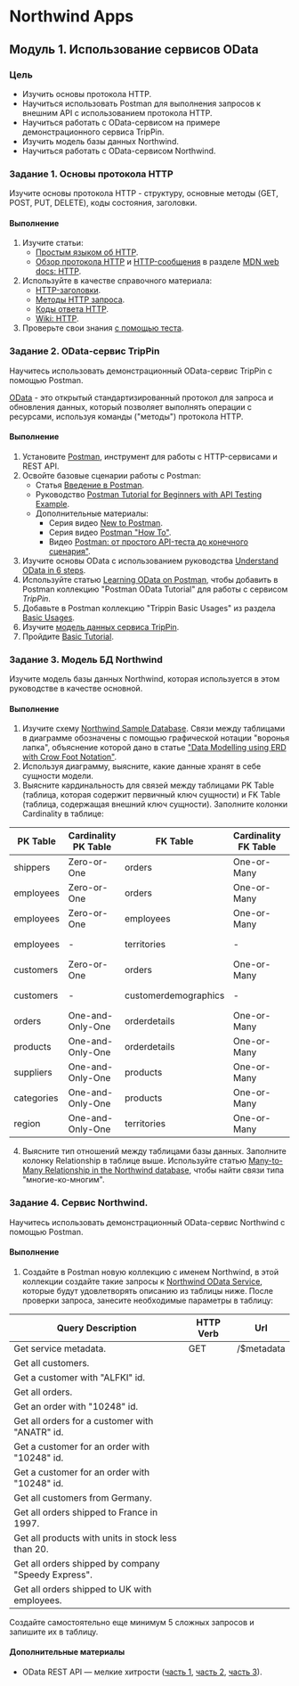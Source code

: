 # Northwind Apps

## Модуль 1. Использование сервисов OData

### Цель

* Изучить основы протокола HTTP.
* Научиться использовать Postman для выполнения запросов к внешним API с использованием протокола HTTP.
* Научиться работать с OData-сервисом на примере демонстрационного сервиса TripPin.
* Изучить модель базы данных Northwind.
* Научиться работать с OData-сервисом Northwind.


### Задание 1. Основы протокола HTTP

Изучите основы протокола HTTP - структуру, основные методы (GET, POST, PUT, DELETE), коды состояния, заголовки.

#### Выполнение

1. Изучите статьи:
	* [Простым языком об HTTP](https://habr.com/ru/post/215117/).
	* [Обзор протокола HTTP](https://developer.mozilla.org/ru/docs/Web/HTTP/Overview) и [HTTP-сообщения](https://developer.mozilla.org/ru/docs/Web/HTTP/Messages) в разделе [MDN web docs: HTTP](https://developer.mozilla.org/ru/docs/Web/HTTP).
2. Используйте в качестве справочного материала:
	* [HTTP-заголовки](https://developer.mozilla.org/ru/docs/Web/HTTP/Headers).
	* [Методы HTTP запроса](https://developer.mozilla.org/ru/docs/Web/HTTP/Methods).
	* [Коды ответа HTTP](https://developer.mozilla.org/ru/docs/Web/HTTP/Status).
	* [Wiki: HTTP](https://ru.wikipedia.org/wiki/HTTP).
3. Проверьте свои знания [с помощью теста](http://www.quizful.net/test/http-basics).


### Задание 2. OData-сервис TripPin

Научитесь использовать демонстрационный OData-сервис TripPin с помощью Postman.

[OData](https://ru.wikipedia.org/wiki/Open_Data_Protocol) - это открытый стандартизированный протокол для запроса и обновления данных, который позволяет выполнять операции с ресурсами, используя команды ("методы") протокола HTTP.

#### Выполнение

1. Установите [Postman](https://www.getpostman.com/downloads/), инструмент для работы с HTTP-сервисами и REST API.
2. Освойте базовые сценарии работы с Postman:
	* Статья [Введение в Postman](https://habr.com/ru/company/kolesa/blog/351250/).
	* Руководство [Postman Tutorial for Beginners with API Testing Example](https://www.guru99.com/postman-tutorial.html).
	* Дополнительные материалы:
		* Серия видео [New to Postman](https://www.youtube.com/playlist?list=PLM-7VG-sgbtBsenu0CM-UF3NZj3hQFs7E).
		* Серия видео [Postman "How To"](https://www.youtube.com/playlist?list=PLM-7VG-sgbtCJYpjQfmLCcJZ6Yd74oytQ).
		* Видео [Postman: от простого API-теста до конечного сценария"](https://www.youtube.com/watch?v=hGmJMeE_ok0).
3. Изучите основы OData с использованием руководства [Understand OData in 6 steps](https://www.odata.org/getting-started/understand-odata-in-6-steps/).
4. Используйте статью [Learning OData on Postman](https://www.odata.org/getting-started/learning-odata-on-postman/), чтобы добавить в Postman коллекцию "Postman OData Tutorial" для работы с сервисом _TripPin_.
5. Добавьте в Postman коллекцию "Trippin Basic Usages" из раздела [Basic Usages](https://www.odata.org/odata-services/).
5. Изучите [модель данных сервиса TripPin](https://www.odata.org/blog/trippin-new-odata-v4-sample-service/).
6. Пройдите [Basic Tutorial](https://www.odata.org/getting-started/basic-tutorial).


### Задание 3. Модель БД Northwind

Изучите модель базы данных Northwind, которая используется в этом руководстве в качестве основной.


#### Выполнение

1. Изучите схему [Northwind Sample Database](https://www.zentut.com/wp-content/uploads/downloads/2013/06/Northwind-Sample-Database-Diagram.pdf). Связи между таблицами в диаграмме обозначены с помощью графической нотации "воронья лапка", объяснение которой дано в статье ["Data Modelling using ERD with Crow Foot Notation"](https://www.codeproject.com/Articles/878359/Data-Modelling-using-ERD-with-Crow-Foot-Notation).
2. Используя диаграмму, выясните, какие данные хранят в себе сущности модели.
3. Выясните кардинальность для связей между таблицами PK Table (таблица, которая содержит первичный ключ сущности) и FK Table (таблица, содержащая внешний ключ сущности). Заполните колонки Cardinality в таблице:

| PK Table      | Cardinality PK Table | FK Table             | Cardinality FK Table | Relationship |
| ------------- | -------------------- | -------------------- | -------------------- | ------------ |
| shippers      | Zero-or-One          | orders               |  One-or-Many         | One-to-Many  |
| employees     | Zero-or-One          | orders               |  One-or-Many         | One-to-Many  |
| employees     | Zero-or-One          | employees            |  One-or-Many         | One-to-Many  |
| employees     | -                    | territories          | -                    | Many-to-Many |
| customers     | Zero-or-One          | orders               |  One-or-Many         | One-to-Many  |
| customers     | -                    | customerdemographics | -                    | One-to-Many  |
| orders        | One-and-Only-One     | orderdetails         |  One-or-Many         | One-to-Many  |
| products      | One-and-Only-One     | orderdetails         |  One-or-Many         | One-to-Many  |
| suppliers     | One-and-Only-One     | products             |  One-or-Many         | One-to-Many  |
| categories    | One-and-Only-One     | products             |  One-or-Many         | One-to-Many  |
| region        | One-and-Only-One     | territories          |  One-or-Many         | One-to-Many  |

4. Выясните тип отношений между таблицами базы данных. Заполните колонку Relationship в таблице выше. Используйте статью [Many-to-Many Relationship in the Northwind database](http://blog.codeontime.com/2012/04/many-to-many-relationship-in-northwind.html), чтобы найти связи типа "многие-ко-многим".


### Задание 4. Сервис Northwind.

Научитесь использовать демонстрационный OData-сервис Northwind с помощью Postman.

#### Выполнение

1. Создайте в Postman новую коллекцию с именем Northwind, в этой коллекции создайте такие запросы к [Northwind OData Service](https://services.odata.org/V3/Northwind/Northwind.svc/), которые будут удовлетворять описанию из таблицы ниже. После проверки запроса, занесите необходимые параметры в таблицу:

| Query Description                                                 | HTTP Verb | Url                        |
| ----------------------------------------------------------------- | --------- | -------------------------- |
| Get service metadata.                                             | GET       | /$metadata                 |
| Get all customers.                                                |           |                            |
| Get a customer with "ALFKI" id.                                   |           |                            |
| Get all orders.                                                   |           |                            |
| Get an order with "10248" id.                                     |           |                            |
| Get all orders for a customer with "ANATR" id.                    |           |                            |
| Get a customer for an order with "10248" id.                      |           |                            |
| Get a customer for an order with "10248" id.                      |           |                            |
| Get all customers from Germany.                                   |           |                            |
| Get all orders shipped to France in 1997.                         |           |                            |
| Get all products with units in stock less than 20.                |           |                            |
| Get all orders shipped by company "Speedy Express".               |           |                            |
| Get all orders shipped to UK with employees.                      |           |                            |

Создайте самостоятельно еще минимум 5 сложных запросов и запишите их в таблицу.

#### Дополнительные материалы

* OData REST API — мелкие хитрости ([часть 1](https://habr.com/ru/company/databoom/blog/262937/), [часть 2](https://habr.com/ru/company/databoom/blog/263167/), [часть 3](https://habr.com/ru/company/databoom/blog/263435/)).
